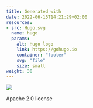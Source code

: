 ```yaml
---
title: Generated with
date: 2022-06-15T14:21:29+02:00
resources:
- src: Hugo.svg
  name: hugo
  params:
    alt: Hugo logo
    link: https://gohugo.io
    container: "footer"
    svg: "file"
    size: small
weight: 30
---
```


![](hugo)

Apache 2.0 license
